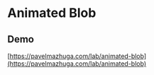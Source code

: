 # Animated Blob

## Demo

[https://pavelmazhuga.com/lab/animated-blob](https://pavelmazhuga.com/lab/animated-blob)
